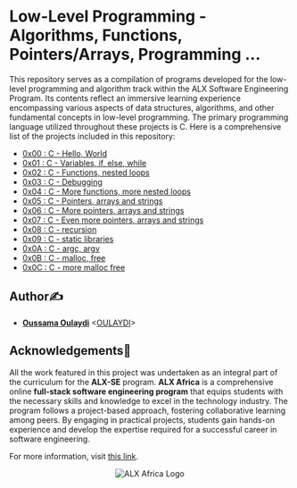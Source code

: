 # Low-Level Programming - Algorithms, Functions, Pointers/Arrays, Programming ...

This repository serves as a compilation of programs developed for the low-level programming and algorithm track within the ALX Software Engineering Program. Its contents reflect an immersive learning experience encompassing various aspects of data structures, algorithms, and other fundamental concepts in low-level programming. The primary programming language utilized throughout these projects is C.
Here is a comprehensive list of the projects included in this repository:

* [0x00 : C - Hello, World](./0x00-hello_world)
* [0x01 : C - Variables, if, else, while](./0x01-variables_if_else_while)
* [0x02 : C - Functions, nested loops](./0x02-functions_nested_loops)
* [0x03 : C - Debugging](./0x03-debugging)
* [0x04 : C - More functions, more nested loops](./0x04-more_functions_nested_loops)
* [0x05 : C - Pointers, arrays and strings](./0x05-pointers_arrays_strings)
* [0x06 : C - More pointers, arrays and strings](./0x06-pointers_arrays_strings)
* [0x07 : C - Even more pointers, arrays and strings](./0x07-pointers_arrays_strings)
* [0x08 : C - recursion](./0x08-recursion)
* [0x09 : C - static libraries](./0x09-static_libraries)
* [0x0A : C - argc, argv](./0x0A-argc_argv)
* [0x0B : C - malloc, free](./0x0B-malloc_free)
* [0x0C : C - more malloc free](./0x0C-more_malloc_free)

## Author✍️

* **[Oussama Oulaydi](https://linkedin.com/in/oussamaoulaydi/)** <[OULAYDI](https://github.com/oulaydi)>

## Acknowledgements🙏


All the work featured in this project was undertaken as an integral part of the curriculum for the **ALX-SE** program. **ALX Africa** is a comprehensive online **full-stack software engineering program** that equips students with the necessary skills and knowledge to excel in the technology industry. The program follows a project-based approach, fostering collaborative learning among peers. By engaging in practical projects, students gain hands-on experience and develop the expertise required for a successful career in software engineering.




 For more information, visit [this link](https://www.alxafrica.com//).

<p align="center">
  <img src="http://www.alxafrica.com/wp-content/uploads/2022/01/header-logo.png"
    alt="ALX Africa Logo"
  >
  </p>
